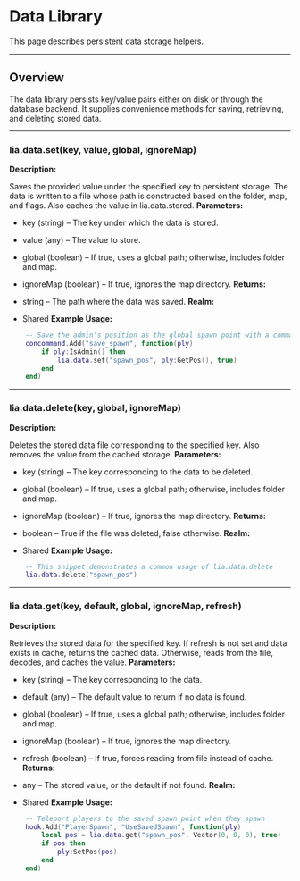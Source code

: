 # Data Library

This page describes persistent data storage helpers.

---

## Overview

The data library persists key/value pairs either on disk or through the database backend. It supplies convenience methods for saving, retrieving, and deleting stored data.

---

### lia.data.set(key, value, global, ignoreMap)

    
**Description:**

Saves the provided value under the specified key to persistent storage.
The data is written to a file whose path is constructed based on the folder, map, and flags.
Also caches the value in lia.data.stored.
**Parameters:**

* key (string) – The key under which the data is stored.
* value (any) – The value to store.
* global (boolean) – If true, uses a global path; otherwise, includes folder and map.
* ignoreMap (boolean) – If true, ignores the map directory.
**Returns:**

* string – The path where the data was saved.
**Realm:**

* Shared
**Example Usage:**

```lua
    -- Save the admin's position as the global spawn point with a command
    concommand.Add("save_spawn", function(ply)
        if ply:IsAdmin() then
            lia.data.set("spawn_pos", ply:GetPos(), true)
        end
    end)
```

---


### lia.data.delete(key, global, ignoreMap)

    
**Description:**

Deletes the stored data file corresponding to the specified key.
Also removes the value from the cached storage.
**Parameters:**

* key (string) – The key corresponding to the data to be deleted.
* global (boolean) – If true, uses a global path; otherwise, includes folder and map.
* ignoreMap (boolean) – If true, ignores the map directory.
**Returns:**

* boolean – True if the file was deleted, false otherwise.
**Realm:**

* Shared
**Example Usage:**

```lua
    -- This snippet demonstrates a common usage of lia.data.delete
    lia.data.delete("spawn_pos")
```

---


### lia.data.get(key, default, global, ignoreMap, refresh)

    
**Description:**

Retrieves the stored data for the specified key.
If refresh is not set and data exists in cache, returns the cached data.
Otherwise, reads from the file, decodes, and caches the value.
**Parameters:**

* key (string) – The key corresponding to the data.
* default (any) – The default value to return if no data is found.
* global (boolean) – If true, uses a global path; otherwise, includes folder and map.
* ignoreMap (boolean) – If true, ignores the map directory.
* refresh (boolean) – If true, forces reading from file instead of cache.
**Returns:**

* any – The stored value, or the default if not found.
**Realm:**

* Shared
**Example Usage:**

```lua
    -- Teleport players to the saved spawn point when they spawn
    hook.Add("PlayerSpawn", "UseSavedSpawn", function(ply)
        local pos = lia.data.get("spawn_pos", Vector(0, 0, 0), true)
        if pos then
            ply:SetPos(pos)
        end
    end)
```
